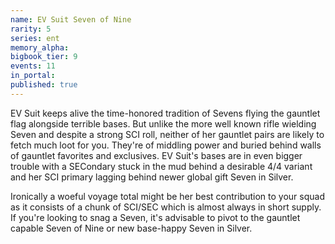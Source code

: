 ```yaml
---
name: EV Suit Seven of Nine
rarity: 5
series: ent
memory_alpha:
bigbook_tier: 9
events: 11
in_portal:
published: true
---
```


EV Suit keeps alive the time-honored tradition of Sevens flying the gauntlet flag alongside terrible bases. But unlike the more well known rifle wielding Seven and despite a strong SCI roll, neither of her gauntlet pairs are likely to fetch much loot for you. They're of middling power and buried behind walls of gauntlet favorites and exclusives. EV Suit's bases are in even bigger trouble with a SECondary stuck in the mud behind a desirable 4/4 variant and her SCI primary lagging behind newer global gift Seven in Silver.

Ironically a woeful voyage total might be her best contribution to your squad as it consists of a chunk of SCI/SEC which is almost always in short supply. If you're looking to snag a Seven, it's advisable to pivot to the gauntlet capable Seven of Nine or new base-happy Seven in Silver.
